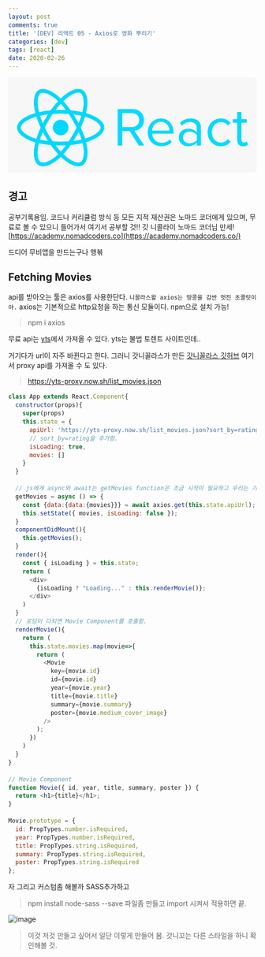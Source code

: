 ```yaml
---
layout: post
comments: true
title: '[DEV] 리액트 05 - Axios로 영화 뿌리기'
categories: [dev]
tags: [react]
date: 2020-02-26
---
```

![headerimg](/assets/img/subcate/react.png)

## 경고
공부기록용임.
코드나 커리큘럼 방식 등 모든 지적 재산권은 노마드 코더에게 있으며,
무료로 볼 수 있으니 들어가서 여기서 공부할 것!!
갓 니콜라이 노마드 코더님 만세!
[https://academy.nomadcoders.co](https://academy.nomadcoders.co/)


드디어 무비앱을 만드는구나 행볶

## Fetching Movies
api를 받아오는 툴은 axios를 사용한단다.
`니꼴라스왈 axios는 땅콩을 감싼 멋진 초콜릿이야.`
axios는 기본적으로 http요청을 하는 통신 모듈이다. 
npm으로 설치 가능!
> npm i axios

무료 api는 [yts](https://yts.mx/api#list_movies)에서 가져올 수 있다. yts는 불법 토렌트 사이트인데..

거기다가 url이 자주 바뀐다고 한다. 그러니 갓니꼴라스가 만든 [갓니꼴라스 깃허브](https://github.com/serranoarevalo/yts-proxy) 여기서 proxy api를 가져올 수 도 있다.
> https://yts-proxy.now.sh/list_movies.json

~~~javascript
class App extends React.Component{
  constructor(props){
    super(props)
    this.state = {
      apiUrl: 'https://yts-proxy.now.sh/list_movies.json?sort_by=rating',
      // sort_by=rating을 추가함.
      isLoading: true,
      movies: []
    }
  }

  // js에게 async와 await는 getMovies function은 조금 시작이 필요하고 우리는 기다려야한다 라는 뜻이다.
  getMovies = async () => {
    const {data:{data:{movies}}} = await axios.get(this.state.apiUrl);
    this.setState({ movies, isLoading: false });
  }
  componentDidMount(){
    this.getMovies();
  }
  render(){
    const { isLoading } = this.state;
    return (
      <div>
        {isLoading ? "Loading..." : this.renderMovie()};
      </div>
    )
  }
  // 로딩이 다되면 Movie Component를 호출함.
  renderMovie(){
    return (
      this.state.movies.map(movie=>{
        return (
          <Movie
            key={movie.id}
            id={movie.id}
            year={movie.year}
            title={movie.title}
            summary={movie.summary}
            poster={movie.medium_cover_image}
          />
        );
      })
    )
  }
}

// Movie Component
function Movie({ id, year, title, summary, poster }) {
  return <h1>{title}</h1>;
}

Movie.prototype = {
  id: PropTypes.number.isRequired,
  year: PropTypes.number.isRequired,
  title: PropTypes.string.isRequired,
  summary: PropTypes.string.isRequired,
  poster: PropTypes.string.isRequired
};
~~~

자 그리고 커스텀좀 해볼까 SASS추가하고
> npm install node-sass --save
파일좀 만들고 import 시켜서 적용하면 끝.


![image](/assets/img/post/react-01/Screenshot_7.png)
> 이것 저것 만들고 싶어서 일단 이렇게 만들어 봄.
> 갓니꼬는 다른 스타일을 하니 확인해볼 것.